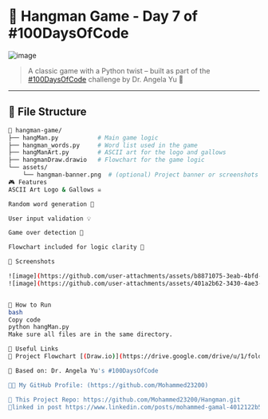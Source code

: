 # 🎯 Hangman Game - Day 7 of #100DaysOfCode

![image](https://github.com/user-attachments/assets/42ae4975-ba28-4a96-8aeb-b5dc452ea07d)



> A classic game with a Python twist – built as part of the [#100DaysOfCode](https://www.udemy.com/course/100-days-of-code/) challenge by Dr. Angela Yu 🚀

---

## 📂 File Structure

```bash
📁 hangman-game/
├── hangMan.py           # Main game logic
├── hangman_words.py     # Word list used in the game
├── hangManArt.py        # ASCII art for the logo and gallows
├── hangmanDraw.drawio   # Flowchart for the game logic
└── assets/
    └── hangman-banner.png  # (optional) Project banner or screenshots
🎮 Features
ASCII Art Logo & Gallows ☠️

Random word generation 🤔

User input validation 💡

Game over detection 🎯

Flowchart included for logic clarity 🧠

📸 Screenshots

![image](https://github.com/user-attachments/assets/b8871075-3eab-4bfd-ba8c-f8da8d981071)
![image](https://github.com/user-attachments/assets/401a2b62-3430-4ae3-ae79-896ace8318c8)


📌 How to Run
bash
Copy code
python hangMan.py
Make sure all files are in the same directory.

🔗 Useful Links
📘 Project Flowchart [(Draw.io)](https://drive.google.com/drive/u/1/folders/0ALDuLXuZHvigUk9PVA)

🧠 Based on: Dr. Angela Yu's #100DaysOfCode

🧑‍💻 My GitHub Profile: (https://github.com/Mohammed23200)

📁 This Project Repo: https://github.com/Mohammed23200/Hangman.git
🎉linked in post https://www.linkedin.com/posts/mohammed-gamal-4012122b5_100daysofcode-python-100daysofcode-activity-7341621822997549058-B1mV?utm_source=share&utm_medium=member_desktop&rcm=ACoAAEusCMEBlqA5l7VNDV6ynoKsXvO5Jq7ixNA

